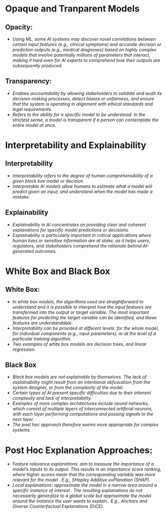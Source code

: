 
# Opaque and Tranparent Models
## Opacity:
- *Using ML, some AI systems may discover novel correlations between certain input features (e.g., clinical symptoms) and accurate decision or prediction outputs (e.g., medical diagnoses) based on highly complex models that involve potentially millions of parameters that interact, making it hard even for AI experts to comprehend how their outputs are subsequently produced.*
## Transparency:
- *Enables accountability by allowing stakeholders to validate and audit its decision-making processes, detect biases or unfairness, and ensure that the system is operating in alignment with ethical standards and legal requirements.*
- *Refers to the ability for a specific model to be understood. In the strictest sense, a model is transparent if a person can contemplate the entire model at once.*

# Interpretability and Explainability
## Interpretability
- *Interpretability refers to the degree of human comprehensibility of a given black box model or decision*
- *Interpretable AI models allow humans to estimate what a model will predict given an input, and understand when the model has made a mistake.*
## Explainability
- *Explainability in AI concentrates on providing clear and coherent explanations for specific model predictions or decisions.*
- *Explainability is particularly important in critical applications where human lives or sensitive information are at stake, as it helps users, regulators, and stakeholders comprehend the rationale behind AI-generated outcomes.*
  
# White Box and Black Box
## White Box:
- *In white box models, the algorithms used are straightforward to understand and it is possible to interpret how the input features are transformed into the output or target variable. The most important features for predicting the target variable can be identified, and these features are understandable.*
- *Interpretability can be provided at different levels: for the whole model, for individual components (e.g., input parameters), or at the level of a particular training algorithm.*
- *Two examples of white box models are decision trees, and linear regression.*
## Black Box
- *Black box models are not explainable by themselves. The lack of explainability might result from an intentional obfuscation from the system designer, or from the complexity of the model.*
- *Certain types of AI present specific difficulties due to their inherent complexity and lack of interpretability.*
- *Examples of more complex architectures include neural networks, which consist of multiple layers of interconnected artificial neurons, with each layer performing computations and passing signals to the next layer.*
- *The post hoc approach therefore seems more appropriate for complex systems.*

# Post Hoc Explanation Approaches:
- *Feature relevance explanations: aim to measure the importance of a model’s inputs to its output. This results in an importance score ranking, where higher scores mean that the
corresponding variable was more relevant for the model . E.g., SHapley Additive exPlanation (SHAP).*
- *Local explanations: approximate the model in a narrow area around a specific instance of interest . The resulting explanations do not necessarily generalize to a global scale but approximate the model around the instance the user wants to explain . E.g., Anchors and Diverse Counterfactual Explanations (DiCE).*


